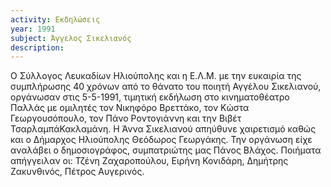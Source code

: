 ```yaml
---
activity: Εκδηλώσεις
year: 1991
subject: Άγγελος Σικελιανός
description: 
---
```


Ο Σύλλογος Λευκαδίων Ηλιούπολης και η Ε.Λ.Μ. με την ευκαιρία της συμπλήρωσης 40 χρόνων από το θάνατο του ποιητή Αγγέλου Σικελιανού, οργάνωσαν στις 5-5-1991, τιμητική εκδήλωση στο κινηματοθέατρο Παλλάς με ομιλητές τον Νικηφόρο Βρεττάκο, τον Κώστα Γεωργουσόπουλο, τον Πάνο Ροντογιάννη και την Βιβέτ ΤσαρλαμπάΚακλαμάνη. Η Άννα Σικελιανού απηύθυνε χαιρετισμό καθώς και ο Δήμαρχος Ηλιούπολης Θεόδωρος Γεωργάκης. Την οργάνωση είχε αναλάβει ο δημοσιογράφος, συμπατριώτης μας Πάνος Βλάχος. Ποιήματα απήγγειλαν οι: Τζένη Ζαχαροπούλου, Ειρήνη Κονιδάρη, Δημήτρης Ζακυνθινός, Πέτρος Αυγερινός.
